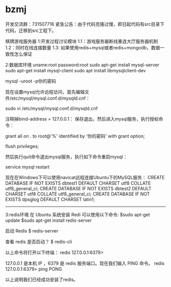 # bzmj
开发交流群：731507716
紧急公告：由于代码克隆过慢，即日起代码有src目录下代码，迁移到src工程下。

棋牌游戏服务器
1:开发过程讨论模块
1.1：游戏服务器断线重连大厅服务器机制
1.2：同时在线连接数量
1.3: 如果使用redis+mysql或者redis+mongodb，数据一致性怎么保证

2:数据库环境
uname:root
password:root
sudo apt-get install mysql-server
sudo apt-get install mysql-client
sudo apt install libmysqlclient-dev

mysql -uroot -p你的密码

现在设置mysql允许远程访问，首先编辑文件/etc/mysql/mysql.conf.d/mysqld.cnf：

sudo vi /etc/mysql/mysql.conf.d/mysqld.cnf

注释掉bind-address = 127.0.0.1：
保存退出，然后进入mysql服务，执行授权命令：

grant all on *.* to root@'%' identified by '你的密码' with grant option;

flush privileges;

然后执行quit命令退出mysql服务，执行如下命令重启mysql：

service mysql restart

现在在Windows下可以使用navicat远程连接Ubuntu下的MySQL服务：
CREATE DATABASE IF NOT EXISTS dbtest1 DEFAULT CHARSET utf8 COLLATE utf8_general_ci;
CREATE DATABASE IF NOT EXISTS dbtest2 DEFAULT CHARSET utf8 COLLATE utf8_general_ci;
CREATE DATABASE IF NOT EXISTS dpsglog DEFAULT CHARSET latin1;

*******************************************************************************
3:redis环境
在 Ubuntu 系统安装 Redi 可以使用以下命令:
$sudo apt-get update
$sudo apt-get install redis-server

启动 Redis
$ redis-server

查看 redis 是否启动？
$ redis-cli

以上命令将打开以下终端：
redis 127.0.0.1:6379>

127.0.0.1 是本机 IP ，6379 是 redis 服务端口。现在我们输入 PING 命令。
redis 127.0.0.1:6379> ping
PONG

以上说明我们已经成功安装了redis。

